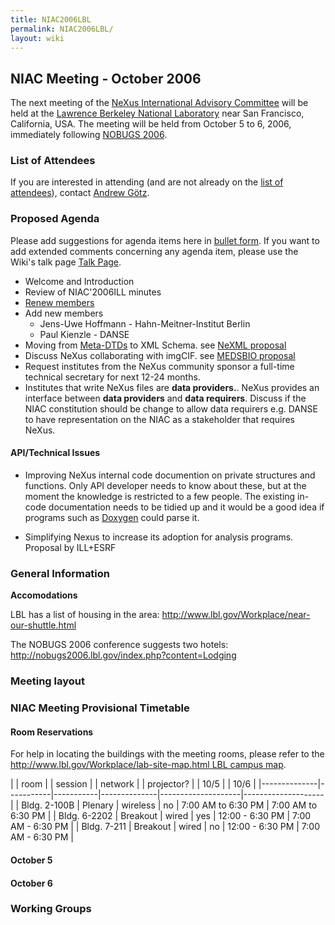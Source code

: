 ```yaml
---
title: NIAC2006LBL
permalink: NIAC2006LBL/
layout: wiki
---
```


NIAC Meeting - October 2006
---------------------------

The next meeting of the [ NeXus International Advisory
Committee](NIAC "wikilink") will be held at the [Lawrence Berkeley
National Laboratory](http://www.lbl.gov) near San Francisco, California,
USA. The meeting will be held from October 5 to 6, 2006, immediately
following [NOBUGS 2006](http://nobugs2006.lbl.gov/).

### List of Attendees

If you are interested in attending (and are not already on the [list of
attendees](NIAC2006LBL_attendees "wikilink")), contact [Andrew
Götz](User%3AAndy_Gotz "wikilink").

### Proposed Agenda

Please add suggestions for agenda items here in [ bullet
form](Help:Editing#Lists "wikilink"). If you want to add extended
comments concerning any agenda item, please use the Wiki's talk page [
Talk Page](Talk:NIAC_Meetings "wikilink").

-   Welcome and Introduction
-   Review of NIAC'2006ILL minutes
-   [Renew members](Membership_Dates "wikilink")
-   Add new members
    -   Jens-Uwe Hoffmann - Hahn-Meitner-Institut Berlin
    -   Paul Kienzle - DANSE
-   Moving from [Meta-DTDs](Metaformat "wikilink") to XML Schema. see
    [NeXML proposal](http://www.webel.com.au/nexml)
-   Discuss NeXus collaborating with imgCIF. see [MEDSBIO
    proposal](http://www.medsbio.org/)
-   Request institutes from the NeXus community sponsor a full-time
    technical secretary for next 12-24 months.
-   Institutes that write NeXus files are **data providers.**. NeXus
    provides an interface between **data providers** and **data
    requirers**. Discuss if the NIAC constitution should be change to
    allow data requirers e.g. DANSE to have representation on the NIAC
    as a stakeholder that requires NeXus.

#### API/Technical Issues

-   Improving NeXus internal code documention on private structures and
    functions. Only API developer needs to know about these, but at the
    moment the knowledge is restricted to a few people. The existing
    in-code documentation needs to be tidied up and it would be a good
    idea if programs such as
    [Doxygen](http://www.stack.nl/~dimitri/doxygen/index.html) could
    parse it.

<!-- -->

-   Simplifying Nexus to increase its adoption for analysis programs.
    Proposal by ILL+ESRF

### General Information

**Accomodations**

LBL has a list of housing in the area:
[<http://www.lbl.gov/Workplace/near-our-shuttle.html>](http://www.lbl.gov/Workplace/near-our-shuttle.html)

The NOBUGS 2006 conference suggests two hotels:
[<http://nobugs2006.lbl.gov/index.php?content=Lodging>](http://nobugs2006.lbl.gov/index.php?content=Lodging)

### Meeting layout

### NIAC Meeting Provisional Timetable

#### Room Reservations

For help in locating the buildings with the meeting rooms, please refer
to the [http://www.lbl.gov/Workplace/lab-site-map.html LBL campus
map](http://www.lbl.gov/Workplace/lab-site-map.html_LBL_campus_map "wikilink").

| | room       | | session | | network | | projector? | | 10/5             | | 10/6             |
|--------------|-----------|-----------|--------------|--------------------|--------------------|
| Bldg. 2-100B | Plenary   | wireless  | no           | 7:00 AM to 6:30 PM | 7:00 AM to 6:30 PM |
| Bldg. 6-2202 | Breakout  | wired     | yes          | 12:00 - 6:30 PM    | 7:00 AM - 6:30 PM  |
| Bldg. 7-211  | Breakout  | wired     | no           | 12:00 - 6:30 PM    | 7:00 AM - 6:30 PM  |

#### October 5

#### October 6

### Working Groups
